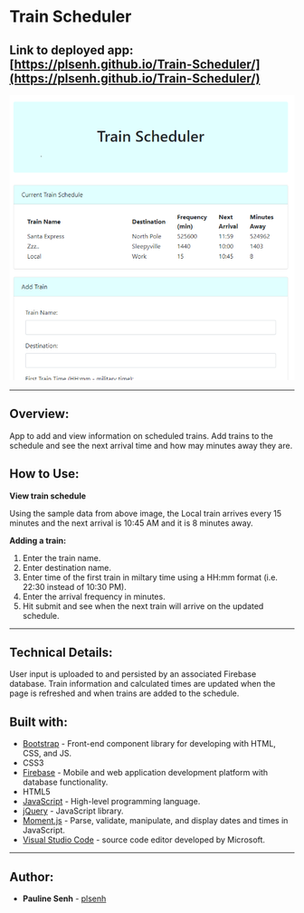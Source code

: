 # Train Scheduler

## Link to deployed app: [https://plsenh.github.io/Train-Scheduler/](https://plsenh.github.io/Train-Scheduler/)

![screenshot](./assets/images/TrainScheduler.PNG)

---

## Overview:

App to add and view information on scheduled trains. Add trains to the schedule and see the next arrival time and how may minutes away they are.

## How to Use:

**View train schedule**

Using the sample data from above image, the Local train arrives every 15 minutes and the next arrival is 10:45 AM and it is 8 minutes away.

**Adding a train:**

1. Enter the train name.
2. Enter destination name.
3. Enter time of the first train in miltary time using a HH:mm format (i.e. 22:30 instead of 10:30 PM).
4. Enter the arrival frequency in minutes.
5. Hit submit and see when the next train will arrive on the updated schedule.

---

## Technical Details:

User input is uploaded to and persisted by an associated Firebase database. Train information and calculated times are updated when the page is refreshed and when trains are added to the schedule.

## Built with:

- [Bootstrap](https://getbootstrap.com/) - Front-end component library for developing with HTML, CSS, and JS.
- CSS3
- [Firebase](https://firebase.google.com/) - Mobile and web application development platform with database functionality.
- HTML5
- [JavaScript](https://developer.mozilla.org/en-US/docs/Web/JavaScript) - High-level programming language.
- [jQuery](https://jquery.com/) - JavaScript library.
- [Moment.js](https://momentjs.com/) - Parse, validate, manipulate, and display dates and times in JavaScript.
- [Visual Studio Code](https://code.visualstudio.com/) - source code editor developed by Microsoft.

---

## Author:

- **Pauline Senh** - [plsenh](https://github.com/plsenh)
